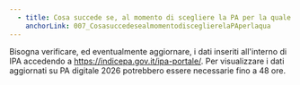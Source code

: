 ```yaml
---
  - title: Cosa succede se, al momento di scegliere la PA per la quale si intende accedere, non si trova una corrispondenza nell'elenco della piattaforma?
    anchorLink: 007_CosasuccedesealmomentodisceglierelaPAperlaqua
---
```


Bisogna verificare, ed eventualmente aggiornare, i dati inseriti all'interno di IPA accedendo a <a href="https://indicepa.gov.it/ipa-portale/" target="_blank">https://indicepa.gov.it/ipa-portale/</a>. Per visualizzare i dati aggiornati su PA digitale 2026 potrebbero essere necessarie fino a 48 ore.